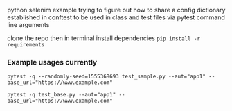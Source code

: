 python selenim example trying to figure out how to share a config dictionary established in conftest to be used in class and test files via pytest command line arguments

clone the repo then in terminal install dependencies
`pip install -r requirements`

### Example usages currently
`pytest -q --randomly-seed=1555368693 test_sample.py --aut="app1" --base_url="https://www.example.com"`

`pytest -q test_base.py --aut="app1" --base_url="https://www.example.com"`